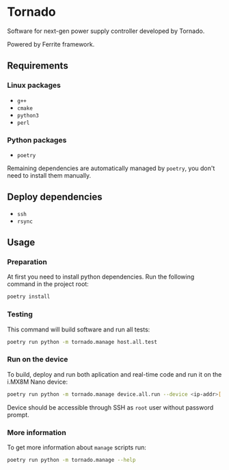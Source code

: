 # Tornado

Software for next-gen power supply controller developed by Tornado.

Powered by Ferrite framework.

## Requirements

### Linux packages

+ `g++`
+ `cmake`
+ `python3`
+ `perl`

### Python packages

+ `poetry`

Remaining dependencies are automatically managed by `poetry`, you don't need to install them manually.

## Deploy dependencies

+ `ssh`
+ `rsync`

## Usage

### Preparation

At first you need to install python dependencies. Run the following command in the project root:

```bash
poetry install
```

### Testing

This command will build software and run all tests:

```bash
poetry run python -m tornado.manage host.all.test
```

### Run on the device

To build, deploy and run both aplication and real-time code and run it on the i.MX8M Nano device:

```bash
poetry run python -m tornado.manage device.all.run --device <ip-addr>[:port]
```

Device should be accessible through SSH as `root` user without password prompt.

### More information

To get more information about `manage` scripts run:

```bash
poetry run python -m tornado.manage --help
```
